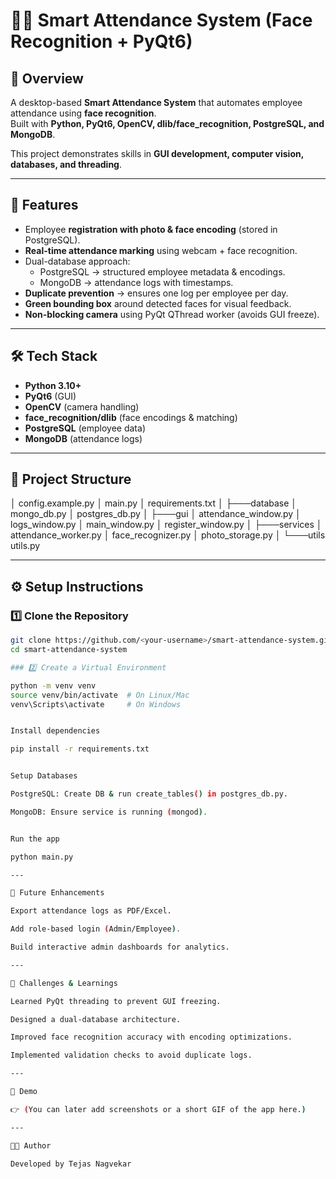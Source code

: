 # 🧑‍💼 Smart Attendance System (Face Recognition + PyQt6)

## 📌 Overview
A desktop-based **Smart Attendance System** that automates employee attendance using **face recognition**.  
Built with **Python, PyQt6, OpenCV, dlib/face_recognition, PostgreSQL, and MongoDB**.  

This project demonstrates skills in **GUI development, computer vision, databases, and threading**.  

---

## 🚀 Features
- Employee **registration with photo & face encoding** (stored in PostgreSQL).  
- **Real-time attendance marking** using webcam + face recognition.  
- Dual-database approach:  
  - PostgreSQL → structured employee metadata & encodings.  
  - MongoDB → attendance logs with timestamps.  
- **Duplicate prevention** → ensures one log per employee per day.  
- **Green bounding box** around detected faces for visual feedback.  
- **Non-blocking camera** using PyQt QThread worker (avoids GUI freeze).  

---

## 🛠️ Tech Stack
- **Python 3.10+**
- **PyQt6** (GUI)
- **OpenCV** (camera handling)
- **face_recognition/dlib** (face encodings & matching)
- **PostgreSQL** (employee data)
- **MongoDB** (attendance logs)

---

## 📂 Project Structure
│   config.example.py
│   main.py
│   requirements.txt
│
├───database
│       mongo_db.py
│       postgres_db.py
│
├───gui
│       attendance_window.py
│       logs_window.py
│       main_window.py
│       register_window.py
│
├───services
│       attendance_worker.py
│       face_recognizer.py
│       photo_storage.py
│
└───utils
        utils.py

---

## ⚙️ Setup Instructions

### 1️⃣ Clone the Repository
```bash
git clone https://github.com/<your-username>/smart-attendance-system.git
cd smart-attendance-system

### 2️⃣ Create a Virtual Environment

python -m venv venv
source venv/bin/activate  # On Linux/Mac
venv\Scripts\activate     # On Windows


Install dependencies

pip install -r requirements.txt


Setup Databases

PostgreSQL: Create DB & run create_tables() in postgres_db.py.

MongoDB: Ensure service is running (mongod).


Run the app

python main.py

---

🌟 Future Enhancements

Export attendance logs as PDF/Excel.

Add role-based login (Admin/Employee).

Build interactive admin dashboards for analytics.

---

🙌 Challenges & Learnings

Learned PyQt threading to prevent GUI freezing.

Designed a dual-database architecture.

Improved face recognition accuracy with encoding optimizations.

Implemented validation checks to avoid duplicate logs.

---

📸 Demo

👉 (You can later add screenshots or a short GIF of the app here.)

---

👨‍💻 Author

Developed by Tejas Nagvekar

